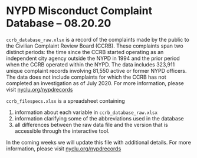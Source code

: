 # NYPD Misconduct Complaint Database – 08.20.20

`ccrb_database_raw.xlsx` is a record of the complaints made by the public to the Civilian Complaint Review Board (CCRB). These complaints span two distinct periods: the time since the CCRB started operating as an independent city agency outside the NYPD in 1994 and the prior period when the CCRB operated within the NYPD. The data includes 323,911 unique complaint records involving 81,550 active or former NYPD officers. The data does not include complaints for which the CCRB has not completed an investigation as of July 2020. For more information, please visit [nyclu.org/nypdrecords](https://nyclu.org/nypdrecords)

`ccrb_filespecs.xlsx` is a spreadsheet containing

1. information about each variable in `ccrb_database_raw.xlsx`
2. information clarifying some of the abbreviations used in the database
3. all differences between the raw data file and the version that is accessible through the interactive tool.

In the coming weeks we will update this file with additional details. For more information, please visit [nyclu.org/nypdrecords](https://nyclu.org/nypdrecords)
